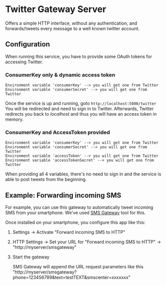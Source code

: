 # Twitter Gateway Server

Offers a simple HTTP interface, without any authentication,
and forwards/tweets every message to a well known twitter account.

## Configuration

When running this service, you have to provide some
OAuth tokens for accessing Twitter.

### ConsumerKey only & dynamic access token

````
Environment variable 'consumerKey' --> you will get one from Twitter
Environment variable 'consumerSecret' --> you will get one from Twitter
````

Once the service is up and running, goto ````http://localhost:5000/twitter````
You will be redirected and need to sign in to Twitter. Afterwards,
Twitter redirects you back to _localhost_ and thus you will have an access token in memory.

### ConsumerKey and AccessToken provided

````
Environment variable 'consumerKey' --> you will get one from Twitter
Environment variable 'consumerSecret' --> you will get one from Twitter
Environment variable 'accessToken' --> you will get one from Twitter
Environment variable 'accessTokenSecret' --> you will get one from Twitter
````

When providing all 4 variables, there's no need to sign in and the service
is able to post tweets from the beginning.

## Example: Forwarding incoming SMS

For example, you can use this gateway to automatically tweet incoming SMS from your smartphone.
We've used [SMS Gateway](https://play.google.com/store/apps/details?id=eu.apksoft.android.smsgateway) tool for this.

Once installed on your smartphone, you configure this app like this:

1. Settings -> Activate "Forward incoming SMS to HTTP"
2. HTTP Settings -> Set your URL for "Forward incoming SMS to HTTP" -> "http://myserver/smsgateway"
3. Start the gateway

   SMS Gateway will append the URL request parameters like this "http://myserver/smsgateway?phone=123456789&text=testTEXT&smscenter=xxxxxxx"
